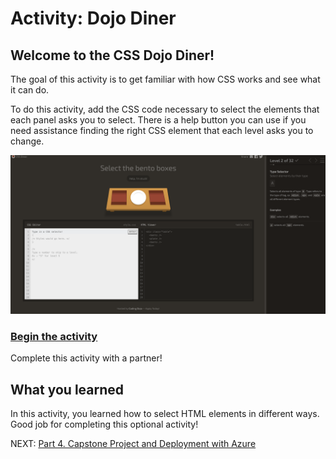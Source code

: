 # Activity: Dojo Diner

## Welcome to the CSS Dojo Diner!

The goal of this activity is to get familiar with how CSS works and see what it can do.

To do this activity, add the CSS code necessary to select the elements that each panel asks you to select. There is a help button you can use if you need assistance finding the right CSS element that each level asks you to change.

![Dojo Diner Image](../images/diner.png "Dojo Diner")

### [Begin the activity](http://algorithms.dojo.news/static/dojo-diner/index.html)

Complete this activity with a partner!

## What you learned

In this activity, you learned how to select HTML elements in different ways. Good job for completing this optional activity!

NEXT: [Part 4. Capstone Project and Deployment with Azure](../4_Capstone_Deployment)
